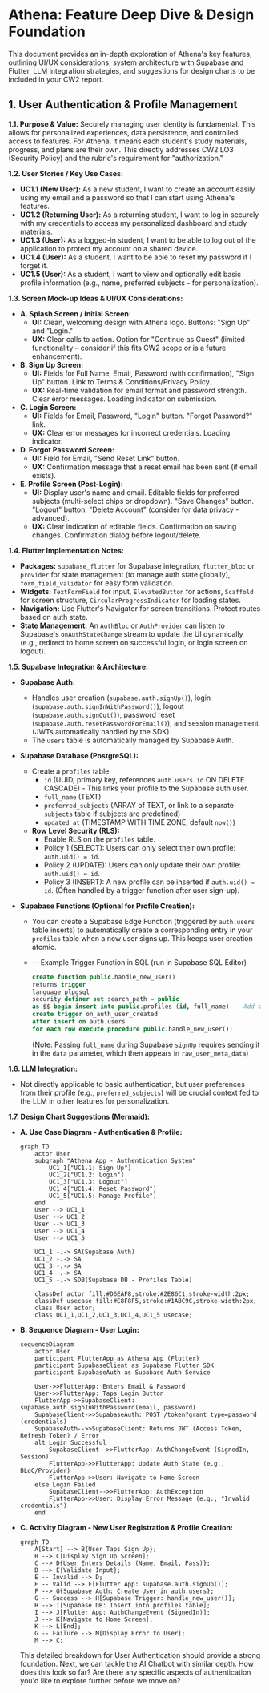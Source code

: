 # Athena: Feature Deep Dive & Design Foundation

This document provides an in-depth exploration of Athena's key features, outlining UI/UX considerations, system architecture with Supabase and Flutter, LLM integration strategies, and suggestions for design charts to be included in your CW2 report.

## 1. User Authentication & Profile Management

**1.1. Purpose & Value:**
Securely managing user identity is fundamental. This allows for personalized experiences, data persistence, and controlled access to features. For Athena, it means each student's study materials, progress, and plans are their own. This directly addresses CW2 LO3 (Security Policy) and the rubric's requirement for "authorization."

**1.2. User Stories / Key Use Cases:**

- **UC1.1 (New User):** As a new student, I want to create an account easily using my email and a password so that I can start using Athena's features.
- **UC1.2 (Returning User):** As a returning student, I want to log in securely with my credentials to access my personalized dashboard and study materials.
- **UC1.3 (User):** As a logged-in student, I want to be able to log out of the application to protect my account on a shared device.
- **UC1.4 (User):** As a student, I want to be able to reset my password if I forget it.
- **UC1.5 (User):** As a student, I want to view and optionally edit basic profile information (e.g., name, preferred subjects - for personalization).

**1.3. Screen Mock-up Ideas & UI/UX Considerations:**

- **A. Splash Screen / Initial Screen:**
  - **UI:** Clean, welcoming design with Athena logo. Buttons: "Sign Up" and "Login."
  - **UX:** Clear calls to action. Option for "Continue as Guest" (limited functionality – consider if this fits CW2 scope or is a future enhancement).
- **B. Sign Up Screen:**
  - **UI:** Fields for Full Name, Email, Password (with confirmation), "Sign Up" button. Link to Terms & Conditions/Privacy Policy.
  - **UX:** Real-time validation for email format and password strength. Clear error messages. Loading indicator on submission.
- **C. Login Screen:**
  - **UI:** Fields for Email, Password, "Login" button. "Forgot Password?" link.
  - **UX:** Clear error messages for incorrect credentials. Loading indicator.
- **D. Forgot Password Screen:**
  - **UI:** Field for Email, "Send Reset Link" button.
  - **UX:** Confirmation message that a reset email has been sent (if email exists).
- **E. Profile Screen (Post-Login):**
  - **UI:** Display user's name and email. Editable fields for preferred subjects (multi-select chips or dropdown). "Save Changes" button. "Logout" button. "Delete Account" (consider for data privacy - advanced).
  - **UX:** Clear indication of editable fields. Confirmation on saving changes. Confirmation dialog before logout/delete.

**1.4. Flutter Implementation Notes:**

- **Packages:** `supabase_flutter` for Supabase integration, `flutter_bloc` or `provider` for state management (to manage auth state globally), `form_field_validator` for easy form validation.
- **Widgets:** `TextFormField` for input, `ElevatedButton` for actions, `Scaffold` for screen structure, `CircularProgressIndicator` for loading states.
- **Navigation:** Use Flutter's Navigator for screen transitions. Protect routes based on auth state.
- **State Management:** An `AuthBloc` or `AuthProvider` can listen to Supabase's `onAuthStateChange` stream to update the UI dynamically (e.g., redirect to home screen on successful login, or login screen on logout).

**1.5. Supabase Integration & Architecture:**

- **Supabase Auth:**
  - Handles user creation (`supabase.auth.signUp()`), login (`supabase.auth.signInWithPassword()`), logout (`supabase.auth.signOut()`), password reset (`supabase.auth.resetPasswordForEmail()`), and session management (JWTs automatically handled by the SDK).
  - The `users` table is automatically managed by Supabase Auth.
- **Supabase Database (PostgreSQL):**
  - Create a `profiles` table:
    - `id` (UUID, primary key, references `auth.users.id` ON DELETE CASCADE) - This links your profile to the Supabase auth user.
    - `full_name` (TEXT)
    - `preferred_subjects` (ARRAY of TEXT, or link to a separate `subjects` table if subjects are predefined)
    - `updated_at` (TIMESTAMP WITH TIME ZONE, default `now()`)
  - **Row Level Security (RLS):**
    - Enable RLS on the `profiles` table.
    - Policy 1 (SELECT): Users can only select their own profile: `auth.uid() = id`.
    - Policy 2 (UPDATE): Users can only update their own profile: `auth.uid() = id`.
    - Policy 3 (INSERT): A new profile can be inserted if `auth.uid() = id`. (Often handled by a trigger function after user sign-up).
- **Supabase Functions (Optional for Profile Creation):**

  - You can create a Supabase Edge Function (triggered by `auth.users` table inserts) to automatically create a corresponding entry in your `profiles` table when a new user signs up. This keeps user creation atomic.
  - -- Example Trigger Function in SQL (run in Supabase SQL Editor)

    ```sql
    create function public.handle_new_user()
    returns trigger
    language plpgsql
    security definer set search_path = public
    as $$ begin insert into public.profiles (id, full_name) -- Add other default fields if any values (new.id, new.raw_user_meta_data->>'full_name'); -- Assuming full_name is passed in metadata during signup return new; end; $$;
    create trigger on_auth_user_created
    after insert on auth.users
    for each row execute procedure public.handle_new_user();
    ```

    (Note: Passing `full_name` during Supabase `signUp` requires sending it in the `data` parameter, which then appears in `raw_user_meta_data`)

**1.6. LLM Integration:**

- Not directly applicable to basic authentication, but user preferences from their profile (e.g., `preferred_subjects`) will be crucial context fed to the LLM in other features for personalization.

**1.7. Design Chart Suggestions (Mermaid):**

- **A. Use Case Diagram - Authentication & Profile:**

  ```mermaid
  graph TD
      actor User
      subgraph "Athena App - Authentication System"
          UC1_1["UC1.1: Sign Up"]
          UC1_2["UC1.2: Login"]
          UC1_3["UC1.3: Logout"]
          UC1_4["UC1.4: Reset Password"]
          UC1_5["UC1.5: Manage Profile"]
      end
      User --> UC1_1
      User --> UC1_2
      User --> UC1_3
      User --> UC1_4
      User --> UC1_5

      UC1_1 -.-> SA(Supabase Auth)
      UC1_2 -.-> SA
      UC1_3 -.-> SA
      UC1_4 -.-> SA
      UC1_5 -.-> SDB(Supabase DB - Profiles Table)

      classDef actor fill:#D6EAF8,stroke:#2E86C1,stroke-width:2px;
      classDef usecase fill:#E8F8F5,stroke:#1ABC9C,stroke-width:2px;
      class User actor;
      class UC1_1,UC1_2,UC1_3,UC1_4,UC1_5 usecase;
  ```

- **B. Sequence Diagram - User Login:**

  ```mermaid
  sequenceDiagram
      actor User
      participant FlutterApp as Athena App (Flutter)
      participant SupabaseClient as Supabase Flutter SDK
      participant SupabaseAuth as Supabase Auth Service

      User->>FlutterApp: Enters Email & Password
      User->>FlutterApp: Taps Login Button
      FlutterApp->>SupabaseClient: supabase.auth.signInWithPassword(email, password)
      SupabaseClient->>SupabaseAuth: POST /token?grant_type=password (credentials)
      SupabaseAuth-->>SupabaseClient: Returns JWT (Access Token, Refresh Token) / Error
      alt Login Successful
          SupabaseClient-->>FlutterApp: AuthChangeEvent (SignedIn, Session)
          FlutterApp->>FlutterApp: Update Auth State (e.g., BLoC/Provider)
          FlutterApp->>User: Navigate to Home Screen
      else Login Failed
          SupabaseClient-->>FlutterApp: AuthException
          FlutterApp->>User: Display Error Message (e.g., "Invalid credentials")
      end
  ```

- **C. Activity Diagram - New User Registration & Profile Creation:**

  ```mermaid
  graph TD
      A[Start] --> B{User Taps Sign Up};
      B --> C[Display Sign Up Screen];
      C --> D{User Enters Details (Name, Email, Pass)};
      D --> E{Validate Input};
      E -- Invalid --> D;
      E -- Valid --> F[Flutter App: supabase.auth.signUp()];
      F --> G{Supabase Auth: Create User in auth.users};
      G -- Success --> H[Supabase Trigger: handle_new_user()];
      H --> I[Supabase DB: Insert into profiles table];
      I --> J[Flutter App: AuthChangeEvent (SignedIn)];
      J --> K[Navigate to Home Screen];
      K --> L[End];
      G -- Failure --> M[Display Error to User];
      M --> C;
  ```

  This detailed breakdown for User Authentication should provide a strong foundation. Next, we can tackle the AI Chatbot with similar depth. How does this look so far? Are there any specific aspects of authentication you'd like to explore further before we move on?
